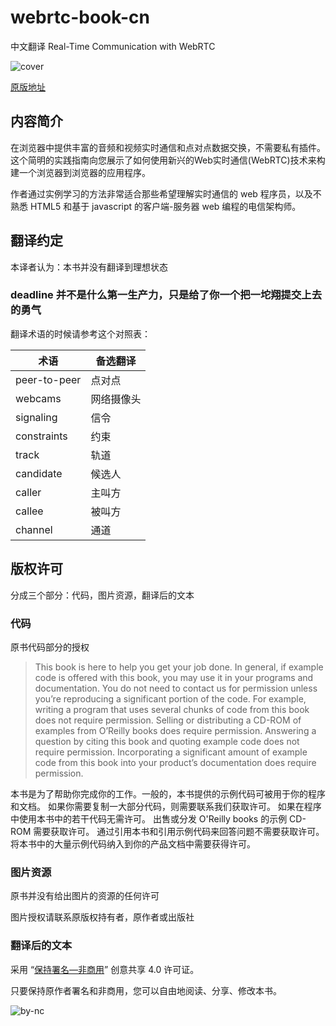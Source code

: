 # webrtc-book-cn
中文翻译 Real-Time Communication with WebRTC

![cover](https://www.oreilly.com/library/cover/9781449371869/1024w/)

[原版地址](https://www.oreilly.com/library/view/real-time-communication-with/9781449371869/)

## 内容简介

在浏览器中提供丰富的音频和视频实时通信和点对点数据交换，不需要私有插件。这个简明的实践指南向您展示了如何使用新兴的Web实时通信(WebRTC)技术来构建一个浏览器到浏览器的应用程序。

作者通过实例学习的方法非常适合那些希望理解实时通信的 web 程序员，以及不熟悉 HTML5 和基于 javascript 的客户端-服务器 web 编程的电信架构师。

## 翻译约定

本译者认为：本书并没有翻译到理想状态

### **deadline 并不是什么第一生产力，只是给了你一个把一坨翔提交上去的勇气**

翻译术语的时候请参考这个对照表：

| 术语 | 备选翻译 |
| --- | --- |
| peer-to-peer | 点对点 |
| webcams | 网络摄像头 |
| signaling | 信令 |
| constraints | 约束 |
| track | 轨道 |
| candidate | 候选人 |
| caller | 主叫方 |
| callee | 被叫方 |
| channel| 通道   |


## 版权许可

分成三个部分：代码，图片资源，翻译后的文本

### 代码

原书代码部分的授权

> This book is here to help you get your job done. In general, if example code is offered with this book, you may use it in your programs and documentation.
> You do not need to contact us for permission unless you’re reproducing a significant portion of the code.
> For example, writing a program that uses several chunks of code from this book does not require permission.
> Selling or distributing a CD-ROM of examples from O’Reilly books does require permission.
> Answering a question by citing this book and quoting example code does not require permission.
> Incorporating a significant amount of example code from this book into your product’s documentation does require permission.

本书是为了帮助你完成你的工作。一般的，本书提供的示例代码可被用于你的程序和文档。
如果你需要复制一大部分代码，则需要联系我们获取许可。
如果在程序中使用本书中的若干代码无需许可。
出售或分发 O'Reilly books 的示例 CD-ROM 需要获取许可。
通过引用本书和引用示例代码来回答问题不需要获取许可。
将本书中的大量示例代码纳入到你的产品文档中需要获得许可。

### 图片资源

原书并没有给出图片的资源的任何许可

图片授权请联系原版权持有者，原作者或出版社


### 翻译后的文本

采用 “[保持署名—非商用](https://creativecommons.org/licenses/by-nc/4.0/)” 创意共享 4.0 许可证。

只要保持原作者署名和非商用，您可以自由地阅读、分享、修改本书。

![by-nc](https://mirrors.creativecommons.org/presskit/buttons/88x31/svg/by-nc.svg)

